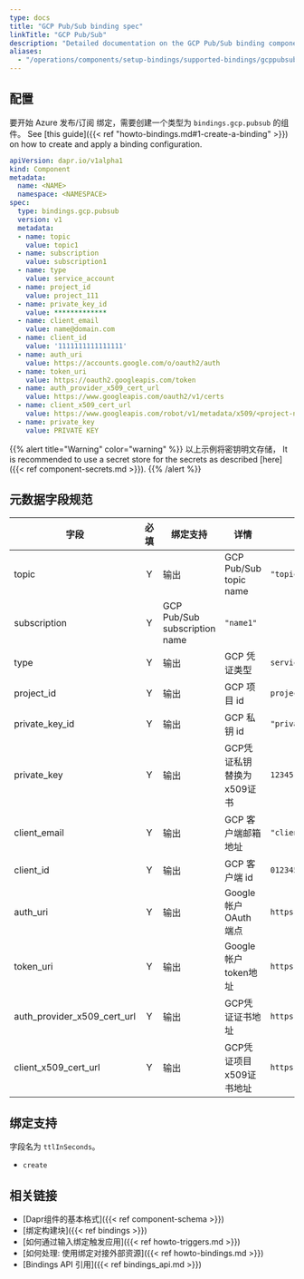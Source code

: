 ```yaml
---
type: docs
title: "GCP Pub/Sub binding spec"
linkTitle: "GCP Pub/Sub"
description: "Detailed documentation on the GCP Pub/Sub binding component"
aliases:
  - "/operations/components/setup-bindings/supported-bindings/gcppubsub/"
---
```


## 配置

要开始 Azure 发布/订阅 绑定，需要创建一个类型为 `bindings.gcp.pubsub` 的组件。 See [this guide]({{< ref "howto-bindings.md#1-create-a-binding" >}}) on how to create and apply a binding configuration.


```yaml
apiVersion: dapr.io/v1alpha1
kind: Component
metadata:
  name: <NAME>
  namespace: <NAMESPACE>
spec:
  type: bindings.gcp.pubsub
  version: v1
  metadata:
  - name: topic
    value: topic1
  - name: subscription
    value: subscription1
  - name: type
    value: service_account
  - name: project_id
    value: project_111
  - name: private_key_id
    value: *************
  - name: client_email
    value: name@domain.com
  - name: client_id
    value: '1111111111111111'
  - name: auth_uri
    value: https://accounts.google.com/o/oauth2/auth
  - name: token_uri
    value: https://oauth2.googleapis.com/token
  - name: auth_provider_x509_cert_url
    value: https://www.googleapis.com/oauth2/v1/certs
  - name: client_x509_cert_url
    value: https://www.googleapis.com/robot/v1/metadata/x509/<project-name>.iam.gserviceaccount.com
  - name: private_key
    value: PRIVATE KEY
```
{{% alert title="Warning" color="warning" %}}
以上示例将密钥明文存储， It is recommended to use a secret store for the secrets as described [here]({{< ref component-secrets.md >}}).
{{% /alert %}}

## 元数据字段规范

| 字段                              | 必填 | 绑定支持                          | 详情                     | Example                                                                                          |
| ------------------------------- |:--:| ----------------------------- | ---------------------- | ------------------------------------------------------------------------------------------------ |
| topic                           | Y  | 输出                            | GCP Pub/Sub topic name | `"topic1"`                                                                                       |
| subscription                    | Y  | GCP Pub/Sub subscription name | `"name1"`              |                                                                                                  |
| type                            | Y  | 输出                            | GCP 凭证类型               | `service_account`                                                                                |
| project_id                      | Y  | 输出                            | GCP 项目 id              | `project_id`                                                                                     |
| private_key_id                | Y  | 输出                            | GCP 私钥 id              | `"privateKeyId"`                                                                                 |
| private_key                     | Y  | 输出                            | GCP凭证私钥 替换为x509证书      | `12345-12345`                                                                                    |
| client_email                    | Y  | 输出                            | GCP 客户端邮箱地址            | `"client@email.com"`                                                                             |
| client_id                       | Y  | 输出                            | GCP 客户端 id             | `0123456789-0123456789`                                                                          |
| auth_uri                        | Y  | 输出                            | Google帐户 OAuth 端点      | `https://accounts.google.com/o/oauth2/auth`                                                      |
| token_uri                       | Y  | 输出                            | Google帐户token地址        | `https://oauth2.googleapis.com/token`                                                            |
| auth_provider_x509_cert_url | Y  | 输出                            | GCP凭证证书地址              | `https://www.googleapis.com/oauth2/v1/certs`                                                     |
| client_x509_cert_url          | Y  | 输出                            | GCP凭证项目x509证书地址        | `https://www.googleapis.com/robot/v1/metadata/x509/<PROJECT_NAME>.iam.gserviceaccount.com` |

## 绑定支持

字段名为 `ttlInSeconds`。

- `create`

## 相关链接

- [Dapr组件的基本格式]({{< ref component-schema >}})
- [绑定构建块]({{< ref bindings >}})
- [如何通过输入绑定触发应用]({{< ref howto-triggers.md >}})
- [如何处理: 使用绑定对接外部资源]({{< ref howto-bindings.md >}})
- [Bindings API 引用]({{< ref bindings_api.md >}})
